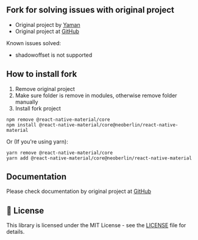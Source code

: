 ## Fork for solving issues with original project

- Original project by [Yaman](https://github.com/yamankatby)
- Original project at [GitHub](https://github.com/yamankatby/react-native-material)

Known issues solved:
- shadowoffset is not supported

## How to install fork

1. Remove original project
2. Make sure folder is remove in modules, otherwise remove folder manually
3. Install fork project

```shell
npm remove @react-native-material/core
npm install @react-native-material/core@neoberlin/react-native-material
```

Or (If you're using yarn):

```shell
yarn remove @react-native-material/core
yarn add @react-native-material/core@neoberlin/react-native-material
```

## Documentation

Please check documentation by original project at [GitHub](https://github.com/yamankatby/react-native-material)

## 📝 License

This library is licensed under the MIT License - see
the [LICENSE](https://github.com/yamankatby/react-native-material/blob/main/LICENSE) file for details.
